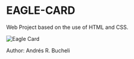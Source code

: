 # EAGLE-CARD

Web Project based on the use of HTML and CSS.

![Eagle Card](https://github.com/anferebu/EAGLE-CARD/blob/master/Bald%20Eagle.jpg)

Author: Andrés R. Bucheli

